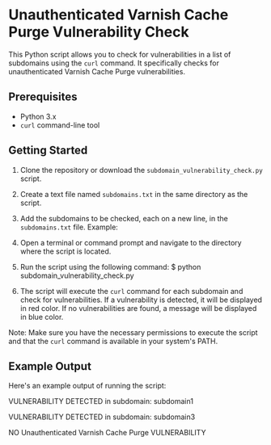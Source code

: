 # Unauthenticated Varnish Cache Purge Vulnerability Check

This Python script allows you to check for vulnerabilities in a list of subdomains using the `curl` command. It specifically checks for unauthenticated Varnish Cache Purge vulnerabilities.

## Prerequisites

- Python 3.x
- `curl` command-line tool

## Getting Started

1. Clone the repository or download the `subdomain_vulnerability_check.py` script.

2. Create a text file named `subdomains.txt` in the same directory as the script.

3. Add the subdomains to be checked, each on a new line, in the `subdomains.txt` file. Example:

4. Open a terminal or command prompt and navigate to the directory where the script is located.

5. Run the script using the following command:
$ python subdomain_vulnerability_check.py


6. The script will execute the `curl` command for each subdomain and check for vulnerabilities. If a vulnerability is detected, it will be displayed in red color. If no vulnerabilities are found, a message will be displayed in blue color.

Note: Make sure you have the necessary permissions to execute the script and that the `curl` command is available in your system's PATH.

## Example Output

Here's an example output of running the script:

VULNERABILITY DETECTED in subdomain: subdomain1

VULNERABILITY DETECTED in subdomain: subdomain3

NO Unauthenticated Varnish Cache Purge VULNERABILITY
